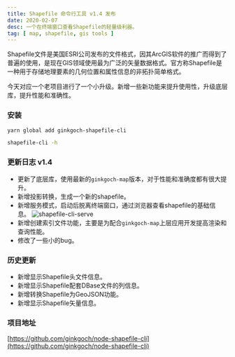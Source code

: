 ```yaml
---
title: Shapefile 命令行工具 v1.4 发布
date: 2020-02-07
desc: 一个在终端窗口查看Shapefile的轻量级利器。
tag: [ map, shapefile, gis tools ]
---
```

Shapefile文件是美国ESRI公司发布的文件格式，因其ArcGIS软件的推广而得到了普遍的使用，是现在GIS领域使用最为广泛的矢量数据格式。官方称Shapefile是一种用于存储地理要素的几何位置和属性信息的非拓扑简单格式。

今天对应一个老项目进行了一个小升级。新增一些新功能来提升使用性，升级底层库，提升性能和准确性。

### 安装
```bash
yarn global add ginkgoch-shapefile-cli

shapefile-cli -h
```

### 更新日志 v1.4
* 更新了底层库，使用最新的`ginkgoch-map`版本，对于性能和准确度都有很大提升。
* 新增投影转换，生成一个新的shapefile。
* 新增服务模式，启动后脱离终端窗口，通过浏览器查看shapefile的基础信息。 
    ![shapefile-cli-serve](/post-imgs/shapefile-cli-serve.png)
* 新增创建索引文件功能，主要是为配合`ginkgoch-map`上层应用开发提高渲染和查询性能。
* 修改了一些小的bug。

### 历史更新
* 新增显示Shapefile头文件信息。
* 新增显示Shapefile配套DBase文件的列信息。
* 新增转换Shapefile为GeoJSON功能。
* 新增显示Shapefile矢量信息。

### 项目地址
[https://github.com/ginkgoch/node-shapefile-cli](https://github.com/ginkgoch/node-shapefile-cli)